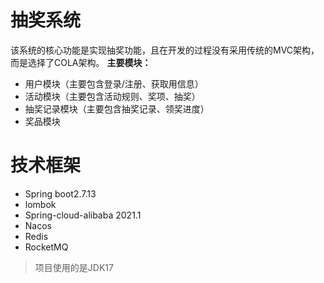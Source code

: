 # 抽奖系统
该系统的核心功能是实现抽奖功能，且在开发的过程没有采用传统的MVC架构，而是选择了COLA架构。
**主要模块：**
* 用户模块（主要包含登录/注册、获取用信息）
* 活动模块（主要包含活动规则、奖项、抽奖）
* 抽奖记录模块（主要包含抽奖记录、领奖进度）
* 奖品模块
# 技术框架
* Spring boot2.7.13
* lombok
* Spring-cloud-alibaba 2021.1
* Nacos
* Redis
* RocketMQ

>  项目使用的是JDK17
